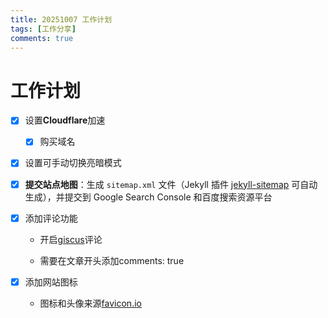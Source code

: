 ```yaml
---
title: 20251007 工作计划
tags: [工作分享]
comments: true
---
```


# 工作计划

- [x] 设置**Cloudflare**加速
  
  - [x] 购买域名

- [x] 设置可手动切换亮暗模式

- [x] **提交站点地图**：生成 `sitemap.xml` 文件（Jekyll 插件 [jekyll-sitemap](https://github.com/jekyll/jekyll-sitemap) 可自动生成），并提交到 Google Search Console 和百度搜索资源平台

- [x] 添加评论功能
  
  - 开启[giscus](https://giscus.app/zh-CN)评论
  
  - 需要在文章开头添加comments: true

- [x] 添加网站图标
  
  - 图标和头像来源[favicon.io](https://favicon.io/emoji-favicons/see-no-evil-monkey)
